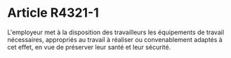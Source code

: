 # Article R4321-1

  
L'employeur met à la disposition des travailleurs les équipements de travail nécessaires, appropriés au travail à réaliser ou convenablement adaptés à cet effet, en vue de préserver leur santé et leur sécurité.